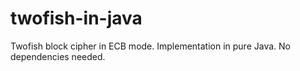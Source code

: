 # twofish-in-java
Twofish block cipher in ECB mode. Implementation in pure Java. No dependencies needed.
